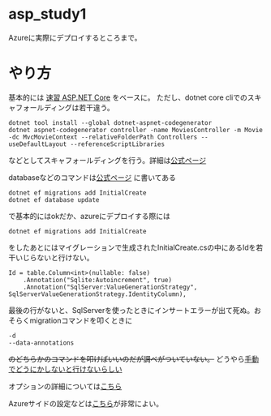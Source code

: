 # asp_study1
Azureに実際にデプロイするところまで。

# やり方
基本的には
[速習 ASP.NET Core](https://www.amazon.co.jp/dp/B078CXYZ6L/ref=cm_sw_em_r_mt_dp_U_RtzACb2RQMWG5)
をベースに。
ただし、dotnet core cliでのスキャフォールディングは若干違う。
```
dotnet tool install --global dotnet-aspnet-codegenerator
dotnet aspnet-codegenerator controller -name MoviesController -m Movie -dc MvcMovieContext --relativeFolderPath Controllers --useDefaultLayout --referenceScriptLibraries
```
などとしてスキャフォールディングを行う。詳細は[公式ページ](https://docs.microsoft.com/ja-jp/aspnet/core/tutorials/first-mvc-app/adding-model?view=aspnetcore-2.2&tabs=visual-studio-code)

databaseなどのコマンドは[公式ページ](https://docs.microsoft.com/ja-jp/ef/core/managing-schemas/migrations/)
に書いてある
```
dotnet ef migrations add InitialCreate
dotnet ef database update
```
で基本的にはokだか、azureにデプロイする際には
```
dotnet ef migrations add InitialCreate
```
をしたあとにはマイグレーションで生成されたInitialCreate.csの中にあるIdを若干いじらないと行けない。
```
Id = table.Column<int>(nullable: false)
    .Annotation("Sqlite:Autoincrement", true)
    .Annotation("SqlServer:ValueGenerationStrategy", SqlServerValueGenerationStrategy.IdentityColumn),
```
最後の行がないと、SqlServerを使ったときにインサートエラーが出て死ぬ。おそらくmigrationコマンドを叩くときに
```
-d
--data-annotations
```
~~のどちらかのコマンドを叩けばいいのだが調べがついていない。~~
どうやら[手動でどうにかしないと行けないらしい](https://docs.microsoft.com/ja-jp/ef/core/managing-schemas/migrations/providers)

オプションの詳細については[こちら](https://docs.microsoft.com/ja-jp/ef/core/miscellaneous/cli/dotnet)

Azureサイドの設定などは[こちら](https://docs.microsoft.com/ja-jp/azure/app-service/app-service-web-tutorial-dotnetcore-sqldb)が非常によい。
